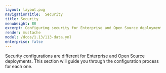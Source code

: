 ```yaml
---
layout: layout.pug
navigationTitle:  Security
title: Security
menuWeight: 80
excerpt: Configuring security for Enterprise and Open Source deployments
render: mustache
model: /dcos/1.13/113-data.yml
enterprise: false
---
```

Security configurations are different for Enterprise and Open Source deployments. This section will guide you through the configuration process for each one.
